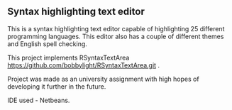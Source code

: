 ## Syntax highlighting text editor

This is a syntax highlighting text editor capable of highlighting 25 different programming languages. This editor also has a couple of different themes and English spell checking.

This project implements RSyntaxTextArea https://github.com/bobbylight/RSyntaxTextArea.git .

Project was made as an university assignment with high hopes of developing it further in the future.

IDE used - Netbeans.